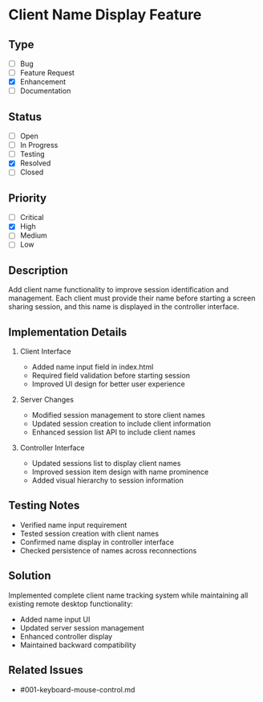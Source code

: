 # Client Name Display Feature

## Type
- [ ] Bug
- [ ] Feature Request
- [x] Enhancement
- [ ] Documentation

## Status
- [ ] Open
- [ ] In Progress
- [ ] Testing
- [x] Resolved
- [ ] Closed

## Priority
- [ ] Critical
- [x] High
- [ ] Medium
- [ ] Low

## Description
Add client name functionality to improve session identification and management. Each client must provide their name before starting a screen sharing session, and this name is displayed in the controller interface.

## Implementation Details
1. Client Interface
   - Added name input field in index.html
   - Required field validation before starting session
   - Improved UI design for better user experience

2. Server Changes
   - Modified session management to store client names
   - Updated session creation to include client information
   - Enhanced session list API to include client names

3. Controller Interface
   - Updated sessions list to display client names
   - Improved session item design with name prominence
   - Added visual hierarchy to session information

## Testing Notes
- Verified name input requirement
- Tested session creation with client names
- Confirmed name display in controller interface
- Checked persistence of names across reconnections

## Solution
Implemented complete client name tracking system while maintaining all existing remote desktop functionality:
- Added name input UI
- Updated server session management
- Enhanced controller display
- Maintained backward compatibility

## Related Issues
- #001-keyboard-mouse-control.md
